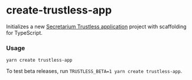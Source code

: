 # create-trustless-app

Initializes a new [Secretarium Trustless application](https://secretarium.com/) project with scaffolding for TypeScript.

### Usage

```
yarn create trustless-app
```

To test beta releases, run `TRUSTLESS_BETA=1 yarn create trustless-app`.
